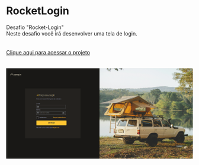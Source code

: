 # RocketLogin
Desafio "Rocket-Login"<br>
Neste desafio você irá desenvolver uma tela de login.<br><br><br>
<a href="https://rocket-login.vercel.app//">Clique aqui para acessar o projeto</a> <br><br><br>
<img src="./images/desktop.png">
